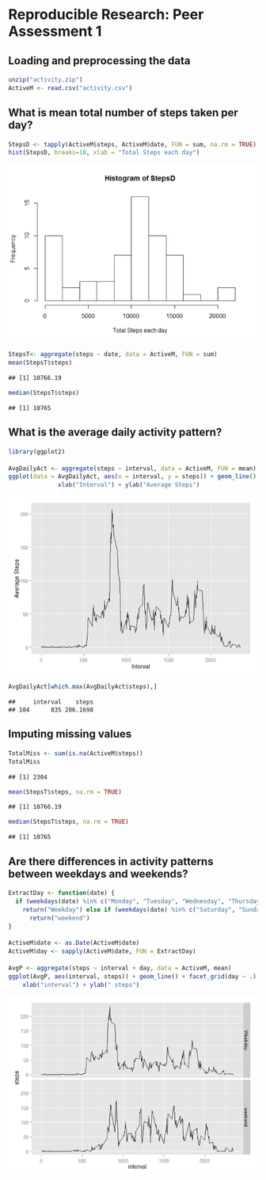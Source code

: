 # Reproducible Research: Peer Assessment 1


## Loading and preprocessing the data

```r
unzip("activity.zip")
ActiveM <- read.csv("activity.csv")
```

## What is mean total number of steps taken per day?

```r
StepsD <- tapply(ActiveM$steps, ActiveM$date, FUN = sum, na.rm = TRUE)
hist(StepsD, breaks=10, xlab = "Total Steps each day")
```

![](PA1_template_files/figure-html/unnamed-chunk-2-1.png) 

```r
StepsT<- aggregate(steps ~ date, data = ActiveM, FUN = sum)
mean(StepsT$steps)
```

```
## [1] 10766.19
```

```r
median(StepsT$steps)
```

```
## [1] 10765
```


## What is the average daily activity pattern?

```r
library(ggplot2)

AvgDailyAct <- aggregate(steps ~ interval, data = ActiveM, FUN = mean)
ggplot(data = AvgDailyAct, aes(x = interval, y = steps)) + geom_line() + 
              xlab("Interval") + ylab("Average Steps")
```

![](PA1_template_files/figure-html/unnamed-chunk-3-1.png) 

```r
AvgDailyAct[which.max(AvgDailyAct$steps),]
```

```
##     interval    steps
## 104      835 206.1698
```

## Imputing missing values

```r
TotalMiss <- sum(is.na(ActiveM$steps))
TotalMiss
```

```
## [1] 2304
```

```r
mean(StepsT$steps, na.rm = TRUE)
```

```
## [1] 10766.19
```

```r
median(StepsT$steps, na.rm = TRUE)
```

```
## [1] 10765
```
## Are there differences in activity patterns between weekdays and weekends?

```r
ExtractDay <- function(date) {
  if (weekdays(date) %in% c("Monday", "Tuesday", "Wednesday", "Thursday", "Friday")) 
    return("Weekday") else if (weekdays(date) %in% c("Saturday", "Sunday")) 
      return("weekend") 
}

ActiveM$date <- as.Date(ActiveM$date)
ActiveM$day <- sapply(ActiveM$date, FUN = ExtractDay)

AvgP <- aggregate(steps ~ interval + day, data = ActiveM, mean)
ggplot(AvgP, aes(interval, steps)) + geom_line() + facet_grid(day ~ .) + 
    xlab("interval") + ylab(" steps")
```

![](PA1_template_files/figure-html/unnamed-chunk-5-1.png) 
